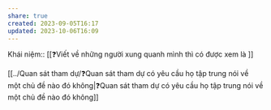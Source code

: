 ```yaml
---
share: true
created: 2023-09-05T16:17
updated: 2023-10-06T16:09
---
```

Khái niệm:: 
[[❓Viết về những người xung quanh mình thì có được xem là ]] 

[[../Quan sát tham dự/❓Quan sát tham dự có yêu cầu họ tập trung nói về một chủ đề nào đó không|❓Quan sát tham dự có yêu cầu họ tập trung nói về một chủ đề nào đó không]] 
